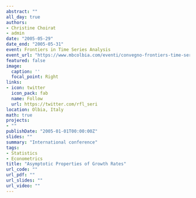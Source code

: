 ```yaml
---
abstract: ""
all_day: true
authors:
- Christine Choirat
- admin
date: "2005-05-29"
date_end: "2005-05-31"
event: Frontiers in Time Series Analysis
event_url: "https://www.mbcolbia.com/eventi/convegno-frontiers-time-series-analysis"
featured: false
image:
  caption: ''
  focal_point: Right
links:
- icon: twitter
  icon_pack: fab
  name: Follow
  url: https://twitter.com/rfl_seri
location: Olbia, Italy
math: true
projects:
- ""
publishDate: "2005-01-01T00:00:00Z"
slides: ""
summary: "International conference"
tags:
- Statistics
- Econometrics
title: "Asymptotic Properties of Growth Rates"
url_code: ""
url_pdf: ""
url_slides: ""
url_video: ""
---
```

